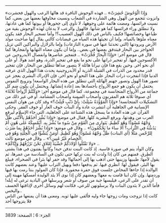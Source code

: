 ------------------------------------------------------------------------

«وَإِذَا الْوُحُوشُ حُشِرَتْ» .. فهذه الوحوش النافرة قد هالها الرعب والهول فحشرت
وانزوت تتجمع من الهول وهي الشاردة في الشعاب ونسيت مخاوفها بعضها من بعض،
كما نسيت فرائسها، ومضت هائمة على وجوهها، لا تأوي إلى جحورها أو بيوتها
كما هي عادتها، ولا تنطلق وراء فرائسها كما هو شأنها. فالهول والرعب لا
يدعان لهذه الوحوش بقية من طباعها وخصائصها! فكيف بالناس في ذلك الهول
العصيب؟! وأما تسجير البحار فقد يكون معناه ملؤها بالمياه. وإما أن تجيئها
هذه المياه من فيضانات كالتي يقال إنها صاحبت مولد الأرض وبرودتها (التي
تحدثنا عنها في سورة النازعات) وإما بالزلازل والبراكين التي تزيل الحواجز
بين البحار فيتدفق بعضها في بعض.. وإما أن يكون معناه التهابها وانفجارها
كما قال في موضع آخر: «وَإِذَا الْبِحارُ فُجِّرَتْ» .. فتفجير عناصرها وانفصال
الأيدروجين عن الأكسوجين فيها. أو تفجير ذراتها على نحو ما يقع في تفجير
الذرة، وهو أشد هولا. أو على أي نحو آخر. وحين يقع هذا فإن نيرانا هائلة لا
يتصور مداها تنطلق من البحار. فإن تفجير قدر محدود من الذرات في القنبلة
الذرية أو الأيدروجينية يحدث هذا الهول الذي عرفته الدنيا فإذا انفجرت ذرات
البحار على هذا النحو أو نحو آخر، فإن الإدراك البشري يعجز عن تصور هذا
الهول وتصور جهنم الهائلة التي تنطلق من هذه البحار الواسعة! وتزويج النفوس
يحتمل أن يكون هو جمع الأرواح بأجسادها بعد إعادة إنشائها. ويحتمل أن يكون
ضم كل جماعة من الأرواح المتجانسة في مجموعة، كما قال في موضع آخر: «وَكُنْتُمْ
أَزْواجاً ثَلاثَةً» أي صنوفا ثلاثة هم المقربون وأصحاب الميمنة وأصحاب المشأمة.
أو في غير ذلك من التشكيلات المتجانسة! «وَإِذَا الْمَوْؤُدَةُ سُئِلَتْ: بِأَيِّ ذَنْبٍ قُتِلَتْ؟»
وقد كان من هوان النفس الإنسانية في الجاهلية أن انتشرت عادة وأد البنات
خوف العار أو خوف الفقر. وحكى القرآن عن هذه العادة ما يسجل هذه الشناعة
على الجاهلية، التي جاء الإسلام ليرفع العرب من وهدتها، ويرفع البشرية
كلها. فقال في موضع: «وَإِذا بُشِّرَ أَحَدُهُمْ بِالْأُنْثى ظَلَّ وَجْهُهُ مُسْوَدًّا وَهُوَ كَظِيمٌ.
يَتَوارى مِنَ الْقَوْمِ مِنْ سُوءِ ما بُشِّرَ بِهِ. أَيُمْسِكُهُ عَلى هُونٍ أَمْ يَدُسُّهُ فِي التُّرابِ؟ أَلا
ساءَ ما يَحْكُمُونَ!» .. وقال في موضع: «وَإِذا بُشِّرَ أَحَدُهُمْ بِما ضَرَبَ لِلرَّحْمنِ مَثَلًا (أي
البنات) ظَلَّ وَجْهُهُ مُسْوَدًّا وَهُوَ كَظِيمٌ. أَوَمَنْ يُنَشَّؤُا فِي الْحِلْيَةِ وَهُوَ فِي الْخِصامِ غَيْرُ
مُبِينٍ؟» .. وقال في موضع ثالث:  
«وَلا تَقْتُلُوا أَوْلادَكُمْ خَشْيَةَ إِمْلاقٍ نَحْنُ نَرْزُقُهُمْ وَإِيَّاكُمْ» ..  
وكان الوأد يتم في صورة قاسية. إذ كانت البنت تدفن حية! وكانوا يفتنون في
هذا بشتى الطرق. فمنهم من كان إذا ولدت له بنت تركها حتى تكون في السادسة
من عمرها، ثم يقول لأمها: طيبيها وزينيها حتى أذهب بها إلى أحمائها! وقد
حفر لها بئرا في الصحراء، فيبلغ بها البئر، فيقول لها: انظري فيها. ثم
يدفعها دفعا ويهيل التراب عليها! وعند بعضهم كانت الوالدة إذا جاءها المخاض
جلست فوق حفرة محفورة. فإذا كان المولود بنتا رمت بها فيها وردمتها. وإن
كان ابنا قامت به معها! وبعضهم كان إذا نوى ألا يئد الوليدة أمسكها مهينة
إلى أن تقدر على الرعي، فيلبسها جبة من صوف أو شعر ويرسلها في البادية ترعى
له إبله! فأما الذين لا يئدون البنات ولا يرسلونهن للرعي، فكانت لهم وسائل
أخرى لإذاقتها الخسف والبخس..  
كانت إذا تزوجت ومات زوجها جاء وليه فألقى عليها ثوبه. ومعنى هذا أن يمنعها
من الناس فلا يتزوجها أحد

------------------------------------------------------------------------

الجزء: 6 ¦ الصفحة: 3839
